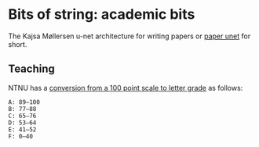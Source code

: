 # Bits of string: academic bits

The Kajsa Møllersen u-net architecture for writing papers or [paper unet](img/paper_unet.jpg) for short.

## Teaching
NTNU has a [conversion from a 100 point scale to letter grade](https://i.ntnu.no/wiki/-/wiki/norsk/prosentvurderingsmetoden) as follows:
```
A: 89–100 
B: 77–88
C: 65–76
D: 53–64
E: 41–52
F: 0–40
```

